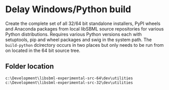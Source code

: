 # Delay Windows/Python build

Create the complete set of all 32/64 bit standalone installers, PyPI wheels and Anaconda packages from local libSBML source repositories for various Python distributions. Requires various Python versions each with setuptools, pip and wheel packages and swig in the system path. The `build-python` dcirectory occurs in two places but only needs to be run from on located in the 64 bit source tree.

## Folder location
`c:\Development\libsbml-experimental-src-64\dev\utilities`
`c:\Development\libsbml-experimental-src-32\dev\utilities`
